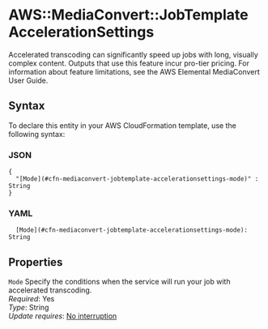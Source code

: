 # AWS::MediaConvert::JobTemplate AccelerationSettings<a name="aws-properties-mediaconvert-jobtemplate-accelerationsettings"></a>

Accelerated transcoding can significantly speed up jobs with long, visually complex content\. Outputs that use this feature incur pro\-tier pricing\. For information about feature limitations, see the AWS Elemental MediaConvert User Guide\.

## Syntax<a name="aws-properties-mediaconvert-jobtemplate-accelerationsettings-syntax"></a>

To declare this entity in your AWS CloudFormation template, use the following syntax:

### JSON<a name="aws-properties-mediaconvert-jobtemplate-accelerationsettings-syntax.json"></a>

```
{
  "[Mode](#cfn-mediaconvert-jobtemplate-accelerationsettings-mode)" : String
}
```

### YAML<a name="aws-properties-mediaconvert-jobtemplate-accelerationsettings-syntax.yaml"></a>

```
  [Mode](#cfn-mediaconvert-jobtemplate-accelerationsettings-mode): String
```

## Properties<a name="aws-properties-mediaconvert-jobtemplate-accelerationsettings-properties"></a>

`Mode`  <a name="cfn-mediaconvert-jobtemplate-accelerationsettings-mode"></a>
Specify the conditions when the service will run your job with accelerated transcoding\.  
*Required*: Yes  
*Type*: String  
*Update requires*: [No interruption](https://docs.aws.amazon.com/AWSCloudFormation/latest/UserGuide/using-cfn-updating-stacks-update-behaviors.html#update-no-interrupt)